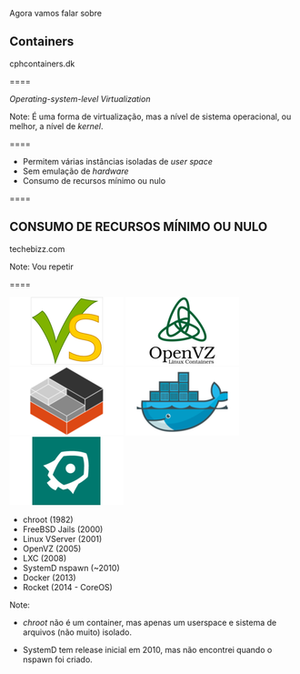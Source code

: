 <!-- .slide: data-background="img/containers.jpg" -->

Agora vamos falar sobre

## Containers

cphcontainers.dk <!-- .element: class="credits" -->

====

_Operating-system-level Virtualization_

Note:
É uma forma de virtualização, mas a nível de sistema operacional,
ou melhor, a nível de _kernel_.

====

- Permitem várias instâncias isoladas de _user space_
- Sem emulação de _hardware_
- Consumo de recursos mínimo ou nulo

====
<!-- .slide: data-background="img/yes-baby.jpg" -->

## CONSUMO DE RECURSOS MÍNIMO OU NULO

techebizz.com <!-- .element: class="credits" -->

Note:
Vou repetir

====

![vserver](img/logos/vserver-small.png) <!-- .element: class="no-border no-background" -->
![openvz](img/logos/openvz-small.png) <!-- .element: class="no-border no-background" -->
![lxc](img/logos/lxc-small.png) <!-- .element: class="no-border no-background" -->
![docker](img/logos/docker-small.png) <!-- .element: class="no-border no-background" -->
![rocket](img/logos/rocket-small.png) <!-- .element: class="no-border no-background" -->

- chroot (1982)
- FreeBSD Jails (2000)
- Linux VServer (2001)
- OpenVZ (2005)
- LXC (2008)
- SystemD nspawn (~2010)
- Docker (2013)
- Rocket (2014 - CoreOS)

Note:
- _chroot_ não é um container, mas apenas um userspace
e sistema de arquivos (não muito) isolado.

- SystemD tem release inicial em 2010, mas não encontrei
quando o nspawn foi criado.
